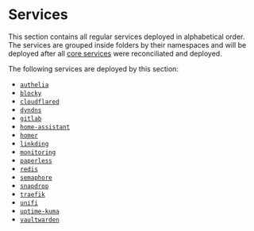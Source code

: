 # Services

This section contains all regular services  deployed in alphabetical order. The services are grouped inside folders by their namespaces and will be deployed after all [core services](/cluster/core/) were reconciliated and deployed.

The following services are deployed by this section:

- [`authelia`](/cluster/services/authelia/)
- [`blocky`](/cluster/services/blocky/)
- [`cloudflared`](/cluster/services/cloudflared/)
- [`dyndns`](/cluster/services/dyndns/)
- [`gitlab`](/cluster/services/gitlab/)
- [`home-assistant`](/cluster/services/home-assistant/)
- [`homer`](/cluster/services/homer/)
- [`linkding`](/cluster/services/linkding/)
- [`monitoring`](/cluster/services/monitoring/)
- [`paperless`](/cluster/services/paperless/)
- [`redis`](/cluster/services/redis/)
- [`semaphore`](/cluster/services/semaphore/)
- [`snapdrop`](/cluster/services/snapdrop/)
- [`traefik`](/cluster/services/traefik/)
- [`unifi`](/cluster/services/unifi/)
- [`uptime-kuma`](/cluster/services/uptime-kuma/)
- [`vaultwarden`](/cluster/services/vaultwarden/)
